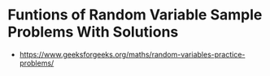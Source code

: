 # Funtions of Random Variable Sample Problems With Solutions 
- https://www.geeksforgeeks.org/maths/random-variables-practice-problems/
